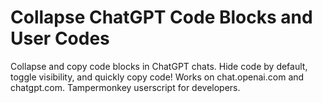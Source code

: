 # Collapse ChatGPT Code Blocks and User Codes
Collapse and copy code blocks in ChatGPT chats. Hide code by default, toggle visibility, and quickly copy code! Works on chat.openai.com and chatgpt.com. Tampermonkey userscript for developers.
